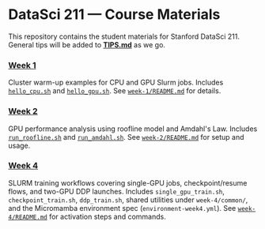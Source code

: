 # DataSci 211 — Course Materials

This repository contains the student materials for Stanford DataSci 211. General tips will be added to [**TIPS.md**](TIPS.md) as we go.

### [Week 1](week-1)
Cluster warm-up examples for CPU and GPU Slurm jobs. Includes [`hello_cpu.sh`](week-1/examples/example1/hello_cpu.sh) and [`hello_gpu.sh`](week-1/examples/example2/hello_gpu.sh). See [`week-1/README.md`](week-1/README.md) for details.

### [Week 2](week-2)
GPU performance analysis using roofline model and Amdahl's Law. Includes [`run_roofline.sh`](week-2/run_roofline.sh) and [`run_amdahl.sh`](week-2/run_amdahl.sh). See [`week-2/README.md`](week-2/README.md) for setup and usage.

### [Week 4](week-4)
SLURM training workflows covering single-GPU jobs, checkpoint/resume flows, and two-GPU DDP launches. Includes `single_gpu_train.sh`, `checkpoint_train.sh`, `ddp_train.sh`, shared utilities under `week-4/common/`, and the Micromamba environment spec (`environment-week4.yml`). See [`week-4/README.md`](week-4/README.md) for activation steps and commands.
